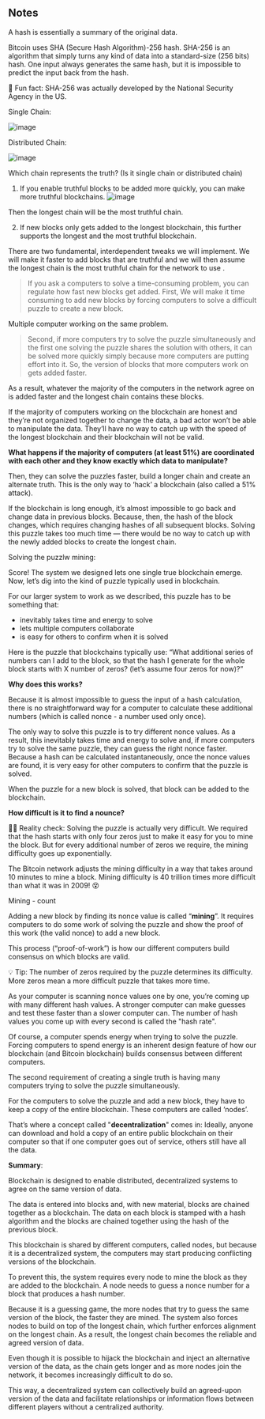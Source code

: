 ## Notes

A hash is essentially a summary of the original data.

Bitcoin uses SHA (Secure Hash Algorithm)-256 hash. SHA-256 is an algorithm that simply turns any kind of data into a standard-size (256 bits) hash. One input always generates the same hash, but it is impossible to predict the input back from the hash.

💅 Fun fact: SHA-256 was actually developed by the National Security Agency in the US.

Single Chain:

![image](https://github.com/Akash3121/Blockchain/assets/87650180/3a4d4bd4-faf3-41eb-876c-bbc2b29b17c8)

Distributed Chain:

![image](https://github.com/Akash3121/Blockchain/assets/87650180/6a9ef06b-0ead-473a-88bc-cf3dfe85f15a)

Which chain represents the truth? (Is it single chain or distributed chain)

1) If you enable truthful blocks to be added more quickly, you can make more truthful blockchains.
![image](https://github.com/Akash3121/Blockchain/assets/87650180/2ab9af38-803d-4ed9-be57-04c5ca52a579)

Then the longest chain will be the most truthful chain.

2) If new blocks only gets added to the longest blockchain, this further supports the longest and the most truthful blockchain.

There are two fundamental, interdependent tweaks we will implement. We will make it faster to add blocks that are truthful and we will then assume the longest chain is the most truthful chain for the network to use .

> If you ask a computers to solve a time-consuming problem, you can regulate how fast new blocks get added.
First, We will make it time consuming to add new blocks by forcing computers to solve a difficult puzzle to create a new block.

Multiple computer working on the same problem.

> Second, if more computers try to solve the puzzle simultaneously and the first one solving the puzzle shares the solution with others, it can be solved more quickly simply because more computers are putting effort into it. So, the version of blocks that more computers work on gets added faster.

As a result, whatever the majority of the computers in the network agree on is added faster and the longest chain contains these blocks.

If the majority of computers working on the blockchain are honest and they’re not organized together to change the data, a bad actor won’t be able to manipulate the data. They’ll have no way to catch up with the speed of the longest blockchain and their blockchain will not be valid.

**What happens if the majority of computers (at least 51%) are coordinated with each other and they know exactly which data to manipulate?**

Then, they can solve the puzzles faster, build a longer chain and create an alternate truth. This is the only way to ‘hack’ a blockchain (also called a 51% attack).

If the blockchain is long enough, it’s almost impossible to go back and change data in previous blocks. Because, then, the hash of the block changes, which requires changing hashes of all subsequent blocks. Solving this puzzle takes too much time — there would be no way to catch up with the newly added blocks to create the longest chain.

Solving the puzzlw mining:

Score! The system we designed lets one single true blockchain emerge. Now, let’s dig into the kind of puzzle typically used in blockchain.

For our larger system to work as we described, this puzzle has to be something that: 

- inevitably takes time and energy to solve
- lets multiple computers collaborate
- is easy for others to confirm when it is solved
  
Here is the puzzle that blockchains typically use: “What additional series of numbers can I add to the block, so that the hash I generate for the whole block starts with X number of zeros? (let’s assume four zeros for now)?”

**Why does this works?**

Because it is almost impossible to guess the input of a hash calculation, there is no straightforward way for a computer to calculate these additional numbers (which is called nonce - a number used only once).

The only way to solve this puzzle is to try different nonce values. As a result, this inevitably takes time and energy to solve and, if more computers try to solve the same puzzle, they can guess the right nonce faster. Because a hash can be calculated instantaneously, once the nonce values are found, it is very easy for other computers to confirm that the puzzle is solved.

When the puzzle for a new block is solved, that block can be added to the blockchain.

**How difficult is it to find a nounce?**

🕵️‍♀️ Reality check: Solving the puzzle is actually very difficult. We required that the hash starts with only four zeros just to make it easy for you to mine the block. But for every additional number of zeros we require, the mining difficulty goes up exponentially. 

The Bitcoin network adjusts the mining difficulty in a way that takes around 10 minutes to mine a block. Mining difficulty is 40 trillion times more difficult than what it was in 2009! 😵

Mining - count

Adding a new block by finding its nonce value is called “**mining**”. It requires computers to do some work of solving the puzzle and show the proof of this work (the valid nonce) to add a new block. 

This process (“proof-of-work”) is how our different computers build consensus on which blocks are valid. 

💡 Tip: The number of zeros required by the puzzle determines its difficulty. More zeros mean a more difficult puzzle that takes more time. 

As your computer is scanning nonce values one by one, you’re coming up with many different hash values. A stronger computer can make guesses and test these faster than a slower computer can. The number of hash values you come up with every second is called the "hash rate". 

Of course, a computer spends energy when trying to solve the puzzle. Forcing computers to spend energy is an inherent design feature of how our blockchain (and Bitcoin blockchain) builds consensus between different computers.

The second requirement of creating a single truth is having many computers trying to solve the puzzle simultaneously. 

For the computers to solve the puzzle and add a new block, they have to keep a copy of the entire blockchain. These computers are called ‘nodes’.  

That’s where a concept called "**decentralization**" comes in: Ideally, anyone can download and hold a copy of an entire public blockchain on their computer so that if one computer goes out of service, others still have all the data.

**Summary**:

Blockchain is designed to enable distributed, decentralized systems to agree on the same version of data. 

The data is entered into blocks and, with new material, blocks are chained together as a blockchain. The data on each block is stamped with a hash algorithm and the blocks are chained together using the hash of the previous block.

This blockchain is shared by different computers, called nodes, but because it is a decentralized system, the computers may start producing conflicting versions of the blockchain.

To prevent this, the system requires every node to mine the block as they are added to the blockchain. A node needs to guess a nonce number for a block that produces a hash number.

Because it is a guessing game, the more nodes that try to guess the same version of the block, the faster they are mined. The system also forces nodes to build on top of the longest chain, which further enforces alignment on the longest chain. As a result, the longest chain becomes the reliable and agreed version of data.

Even though it is possible to hijack the blockchain and inject an alternative version of the data, as the chain gets longer and as more nodes join the network, it becomes increasingly difficult to do so.

This way, a decentralized system can collectively build an agreed-upon version of the data and facilitate relationships or information flows between different players without a centralized authority.
